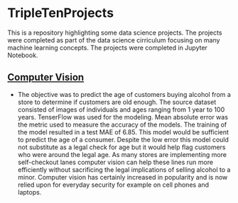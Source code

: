 # TripleTenProjects

This is a repository highlighting some data science projects. The projects were completed as part of the data science cirriculum focusing on many machine learning concepts. The projects were completed in Jupyter Notebook. 

## [Computer Vision](https://github.com/hgharris03/TripleTenProjects/blob/main/Computer%20Vision)
- The objective was to predict the age of customers buying alcohol from a store to determine if customers are old enough. The source dataset consisted of images of individuals and ages ranging from 1 year to 100 years. TenserFlow was used for the modeling. Mean absolute error was the metric used to measure the accuracy of the models. The training of the model resulted in a test MAE of 6.85. This model would be sufficient to predict the age of a consumer. Despite the low error this model could not substitute as a legal check for age but it would help flag customers who were around the legal age. As many stores are implementing more self-checkout lanes computer vision can help these lines run more efficiently without sacrificing the legal implications of selling alcohol to a minor. Computer vision has certainly increased in popularity and is now relied upon for everyday security for example on cell phones and laptops.
